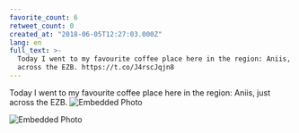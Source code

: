 ```yaml
---
favorite_count: 6
retweet_count: 0
created_at: "2018-06-05T12:27:03.000Z"
lang: en
full_text: >-
  Today I went to my favourite coffee place here in the region: Aniis, just
  across the EZB. https://t.co/J4rscJqjn8
---
```


Today I went to my favourite coffee place here in the region: Aniis, just across
the EZB.
![Embedded Photo](https://twitter-media-coderbyheart.s3.eu-north-1.amazonaws.com/1003976493062656000-De7XO0tX4AEMvOR.jpg)

![Embedded Photo](https://twitter-media-coderbyheart.s3.eu-north-1.amazonaws.com/1003976493062656000-De7XRWUX0AANXB7.jpg)
